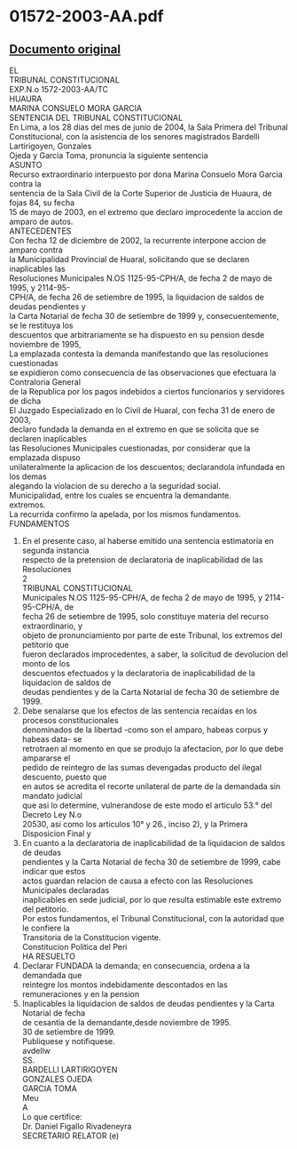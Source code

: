 
01572-2003-AA.pdf
=================
  
[Documento original](https://tc.gob.pe/jurisprudencia/2005/01572-2003-AA.pdf)  
---  
EL  
TRIBUNAL CONSTITUCIONAL  
EXP.N.o 1572-2003-AA/TC  
HUAURA  
MARINA CONSUELO MORA GARCIA  
SENTENCIA DEL TRIBUNAL CONSTITUCIONAL  
En Lima, a los 28 dias del mes de junio de 2004, la Sala Primera del Tribunal  
Constitucional, con la asistencia de los senores magistrados Bardelli Lartirigoyen, Gonzales  
Ojeda y Garcia Toma, pronuncia la siguiente sentencia  
ASUNTO  
Recurso extraordinario interpuesto por dona Marina Consuelo Mora Garcia contra la  
sentencia de la Sala Civil de la Corte Superior de Justicia de Huaura, de fojas 84, su fecha  
15 de mayo de 2003, en el extremo que declaro improcedente la accion de amparo de autos.  
ANTECEDENTES  
Con fecha 12 de diciembre de 2002, la recurrente interpone accion de amparo contra  
la Municipalidad Provincial de Huaral, solicitando que se declaren inaplicables las  
Resoluciones Municipales N.OS 1125-95-CPH/A, de fecha 2 de mayo de 1995, y 2114-95-  
CPH/A, de fecha 26 de setiembre de 1995, la liquidacion de saldos de deudas pendientes y  
la Carta Notarial de fecha 30 de setiembre de 1999 y, consecuentemente, se le restituya los  
descuentos que arbitrariamente se ha dispuesto en su pension desde noviembre de 1995,  
La emplazada contesta la demanda manifestando que las resoluciones cuestionadas  
se expidieron como consecuencia de las observaciones que efectuara la Contraloria General  
de la Republica por los pagos indebidos a ciertos funcionarios y servidores de dicha  
El Juzgado Especializado en lo Civil de Huaral, con fecha 31 de enero de 2003,  
declaro fundada la demanda en el extremo en que se solicita que se declaren inaplicables  
las Resoluciones Municipales cuestionadas, por considerar que la emplazada dispuso  
unilateralmente la aplicacion de los descuentos; declarandola infundada en los demas  
alegando la violacion de su derecho a la seguridad social.  
Municipalidad, entre los cuales se encuentra la demandante.  
extremos.  
La recurrida confirmo la apelada, por los mismos fundamentos.  
FUNDAMENTOS  
1. En el presente caso, al haberse emitido una sentencia estimatoria en segunda instancia  
respecto de la pretension de declaratoria de inaplicabilidad de las Resoluciones  
2  
TRIBUNAL CONSTITUCIONAL  
Municipales N.OS 1125-95-CPH/A, de fecha 2 de mayo de 1995, y 2114-95-CPH/A, de  
fecha 26 de setiembre de 1995, solo constituye materia del recurso extraordinario, y  
objeto de pronunciamiento por parte de este Tribunal, los extremos del petitorio que  
fueron declarados improcedentes, a saber, la solicitud de devolucion del monto de los  
descuentos efectuados y la declaratoria de inaplicabilidad de la liquidacion de saldos de  
deudas pendientes y de la Carta Notarial de fecha 30 de setiembre de 1999.  
2. Debe senalarse que los efectos de las sentencia recaidas en los procesos constitucionales  
denominados de la libertad -como son el amparo, habeas corpus y habeas data- se  
retrotraen al momento en que se produjo la afectacion, por lo que debe ampararse el  
pedido de reintegro de las sumas devengadas producto del ilegal descuento, puesto que  
en autos se acredita el recorte unilateral de parte de la demandada sin mandato judicial  
que asi lo determine, vulnerandose de este modo el articulo 53.° del Decreto Ley N.o  
20530, asi como los articulos 10° y 26., inciso 2), y la Primera Disposicion Final y  
3. En cuanto a la declaratoria de inaplicabilidad de la liquidacion de saldos de deudas  
pendientes y la Carta Notarial de fecha 30 de setiembre de 1999, cabe indicar que estos  
actos guardan relacion de causa a efecto con las Resoluciones Municipales declaradas  
inaplicables en sede judicial, por lo que resulta estimable este extremo del petitorio.  
Por estos fundamentos, el Tribunal Constitucional, con la autoridad que le confiere la  
Transitoria de la Constitucion vigente.  
Constitucion Politica del Peri  
HA RESUELTO  
1. Declarar FUNDADA la demanda; en consecuencia, ordena a la demandada que  
reintegre los montos indebidamente descontados en las remuneraciones y en la pension  
2. Inaplicables la liquidacion de saldos de deudas pendientes y la Carta Notarial de fecha  
de cesantia de la demandante,desde noviembre de 1995.  
30 de setiembre de 1999.  
Publiquese y notifiquese.  
avdellw  
SS.  
BARDELLI LARTIRIGOYEN  
GONZALES OJEDA  
GARCIA TOMA  
Meu  
A  
Lo que certifice:  
Dr. Daniel Figallo Rivadeneyra  
SECRETARIO RELATOR (e)